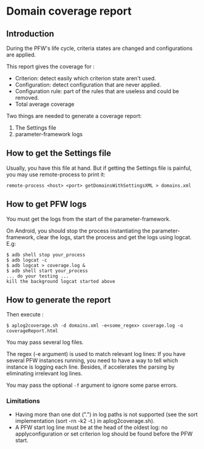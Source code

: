 # Domain coverage report

## Introduction

During the PFW's life cycle, criteria states are changed and configurations are
applied.

This report gives the coverage for :

- Criterion: detect easily which criterion state aren't used.
- Configuration: detect configuration that are never applied.
- Configuration rule: part of the rules that are useless and could be removed.
- Total average coverage

Two things are needed to generate a coverage report:

1. The Settings file
2. parameter-framework logs

## How to get the Settings file

Usually, you have this file at hand.  But if getting the Settings file is
painful, you may use remote-process to print it:

    remote-process <host> <port> getDomainsWithSettingsXML > domains.xml

## How to get PFW logs

You must get the logs from the start of the parameter-framework.

On Android, you should stop the process instantiating the parameter-framework,
clear the logs, start the process and get the logs using logcat.  E.g:

    $ adb shell stop your_process
    $ adb logcat -c
    $ adb logcat > coverage.log &
    $ adb shell start your_process
    ... do your testing ...
    kill the background logcat started above

## How to generate the report

Then execute :

    $ aplog2coverage.sh -d domains.xml -e<some_regex> coverage.log -o coverageReport.html

You may pass several log files.

The regex (-e argument) is used to match relevant log lines: If you have
several PFW instances running, you need to have a way to tell which instance is
logging each line.  Besides, if accelerates the parsing by eliminating
irrelevant log lines.

You may pass the optional `-f` argument to ignore some parse errors.

### Limitations

- Having more than one dot (".") in log paths is not supported (see the sort
  implementation (sort -rn -k2 -t.) in aplog2coverage.sh).
- A PFW start log line must be at the head of the oldest log: no
  applyconfiguration or set criterion log should be found before the PFW start.
